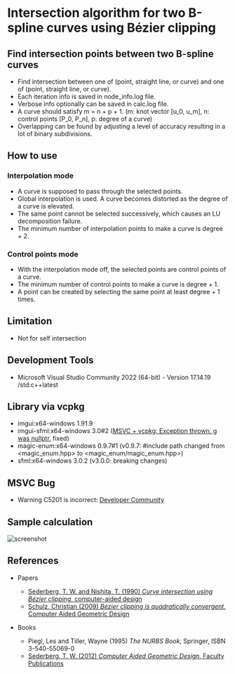 # Intersection algorithm for two B-spline curves using Bézier clipping

## Find intersection points between two B-spline curves

- Find intersection between one of (point, straight line, or curve) and one of (point, straight line, or curve).
- Each iteration info is saved in node_info.log file.
- Verbose info optionally can be saved in calc.log file.
- A curve should satisfy m = n + p + 1.
(m: knot vector [u_0, u_m], n: control points [P_0, P_n], p: degree of a curve)
- Overlapping can be found by adjusting a level of accuracy resulting in a lot of binary subdivisions.

## How to use

### Interpolation mode
- A curve is supposed to pass through the selected points.
- Global interpolation is used. A curve becomes distorted as the degree of a curve is elevated.
- The same point cannot be selected successively, which causes an LU decomposition failure.
- The minimum number of interpolation points to make a curve is degree + 2.

### Control points mode
- With the interpolation mode off, the selected points are control points of a curve.
- The minimum number of control points to make a curve is degree + 1.
- A point can be created by selecting the same point at least degree + 1 times.

## Limitation

- Not for self intersection

## Development Tools

- Microsoft Visual Studio Community 2022 (64-bit) - 
Version 17.14.19
/std:c++latest

## Library via vcpkg

- imgui:x64-windows 1.91.9
- imgui-sfml:x64-windows 3.0#2 ([MSVC + vcpkg: Exception thrown. g was nullptr.](https://github.com/SFML/imgui-sfml/issues/315) fixed)
- magic-enum:x64-windows 0.9.7#1 (v0.9.7: #include path changed from <magic_enum.hpp> to <magic_enum/magic_enum.hpp>)
- sfml:x64-windows 3.0.2 (v3.0.0: breaking changes)

## MSVC Bug

- Warning C5201 is incorrect: [Developer Community](https://developercommunity.visualstudio.com/t/C-modules-and-precompiled-header-incor/10016869)
  
## Sample calculation
![screenshot](Screenshot_3.png)

## References
- Papers
  - [Sederberg, T. W. and Nishita, T. (1990) *Curve intersection using Bézier clipping*, computer-aided design](http://nishitalab.org/user/nis/cdrom/cad/CAGD90Curve.pdf)
  - [Schulz, Christian (2009) *Bézier clipping is quadratically convergent*, Computer Aided Geometric Design](https://doi.org/10.1016/j.cagd.2007.12.006)

- Books
  - Piegl, Les and Tiller, Wayne (1995) *The NURBS Book*, Springer, ISBN 3-540-55069-0
  - [Sederberg, T. W. (2012) *Computer Aided Geometric Design*, Faculty Publications](https://scholarsarchive.byu.edu/facpub/1/)
